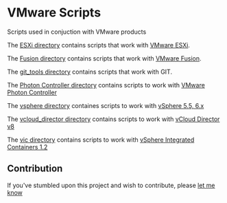 # VMware Scripts
Scripts used in conjuction with VMware products

The [ESXi directory](ESXi) contains scripts that work with [VMware ESXi](https://www.vmware.com/products/vsphere-hypervisor).

The [Fusion directory](Fusion) contains scripts that work with [VMware Fusion](http://www.vmware.com/products/fusion.html).

The [git_tools directory](git_tools) contains scripts that work with GIT.

The [Photon Controller directory](photon_controller) contains scripts to work with [VMware Photon Controller](https://vmware.github.io/photon-controller/)

The [vsphere directory](vsphere) containes scripts to work with  [vSphere 5.5, 6.x](http://www.vmware.com/uk/products/vsphere.html)

The [vcloud_director directory](vcloud_director) contains scripts to work with [vCloud Director v8](http://www.vmware.com/uk/products/vcloud-director.html)

The [vic directory](vic) contains scripts to work with [vSphere Integrated Containers 1.2](https://www.vmware.com/products/vsphere/integrated-containers.html)

## Contribution
If you've stumbled upon this project and wish to contribute, please
[let me know](mailto:alister@different.com)
